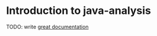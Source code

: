 # Introduction to java-analysis

TODO: write [great documentation](http://jacobian.org/writing/what-to-write/)
